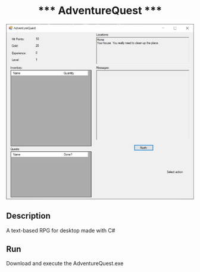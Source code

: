 <p align="center">

<h1 align="center" style="margin-top: 0px;">*** AdventureQuest ***</h1>

</p>



![Screenshot](Screenshots/Screenshot.JPG)

## Description

A text-based RPG for desktop made with C#

## Run

Download and execute the AdventureQuest.exe



